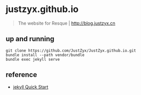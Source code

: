# justzyx.github.io
> The website for Resque | http://blog.justzyx.cn

## up and running
```
git clone https://github.com/JustZyx/JustZyx.github.io.git
bundle install --path vendor/bundle
bundle exec jekyll serve
```

## reference
- [jekyll Quick Start](https://jekyllrb.com/docs/)